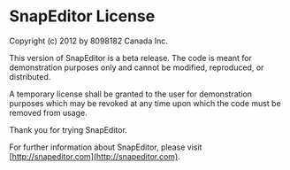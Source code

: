 # SnapEditor License

Copyright (c) 2012 by 8098182 Canada Inc.

This version of SnapEditor is a beta release. The code is meant for demonstration purposes only and cannot be modified, reproduced, or distributed.

A temporary license shall be granted to the user for demonstration purposes which may be revoked at any time upon which the code must be removed from usage.

Thank you for trying SnapEditor.

For further information about SnapEditor, please visit [http://snapeditor.com](http://snapeditor.com).
